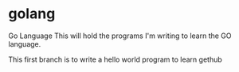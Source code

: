 # golang
Go Language
This will hold the programs I'm writing to learn the GO language.

This first branch is to write a hello world program to learn gethub
